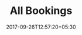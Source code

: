---
title: "All Bookings"
date: 2017-09-26T12:57:20+05:30
draft: false
layout: bookingsall
property: "Casa Bella"
status: "In Process"
url: /bookings/all/casa-bella/
slug: "casa-bella/"

mainmenu:
 bookings: true
 all: true

---